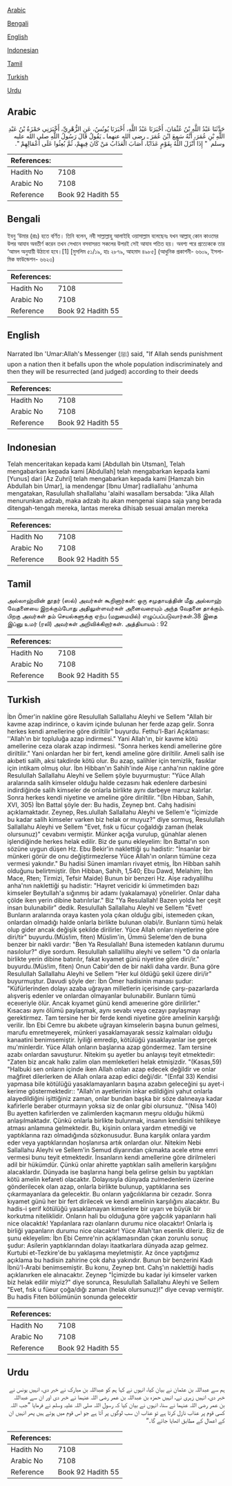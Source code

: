 [Arabic](#arabic)

[Bengali](#bengali)

[English](#english)

[Indonesian](#indonesian)

[Tamil](#tamil)

[Turkish](#turkish)

[Urdu](#urdu)

## Arabic


<div dir="rtl" lang="ar" style={{fontSize:'larger',backgroundColor:'#f8f9fa',padding:20}}>
حَدَّثَنَا عَبْدُ اللَّهِ بْنُ عُثْمَانَ، أَخْبَرَنَا عَبْدُ اللَّهِ، أَخْبَرَنَا يُونُسُ، عَنِ الزُّهْرِيِّ، أَخْبَرَنِي حَمْزَةُ بْنُ عَبْدِ اللَّهِ بْنِ عُمَرَ، أَنَّهُ سَمِعَ ابْنَ عُمَرَ ـ رضى الله عنهما ـ يَقُولُ قَالَ رَسُولُ اللَّهِ صلى الله عليه وسلم ‏ "‏ إِذَا أَنْزَلَ اللَّهُ بِقَوْمٍ عَذَابًا، أَصَابَ الْعَذَابُ مَنْ كَانَ فِيهِمْ، ثُمَّ بُعِثُوا عَلَى أَعْمَالِهِمْ ‏"‏‏.‏
</div>
<div style={{backgroundColor:'#f8f9fa',padding:20, marginBottom: 10}}><table> <thead> <tr> <th>References:</th> <th></th> </tr> </thead> <tbody><tr><td>Hadith No</td><td>7108</td></tr><tr><td>Arabic No</td><td>7108</td></tr><tr><td>Reference</td><td>Book 92 Hadith 55</td></tr></tbody></table></div>

## Bengali


<div dir="ltr" lang="bn" style={{fontSize:'larger',backgroundColor:'#f8f9fa',padding:20}}>
ইবনু ‘উমার (রাঃ) হতে বর্ণিত। তিনি বলেন, নবী সাল্লাল্লাহু আলাইহি ওয়াসাল্লাম বলেছেনঃ যখন আল্লাহ্ কোন কাওমের উপর আযাব অবতীর্ণ করেন তখন সেখানে বসবাসরত সকলের উপরই সেই আযাব পতিত হয়। অবশ্য পরে প্রত্যেককে তার ‘আমল অনুযায়ী উঠানো হবে।[1] [মুসলিম ৫১/১৯, হাঃ ২৮৭৯, আহমাদ ৪৯৮৫] (আধুনিক প্রকাশনী- ৬৬০৯, ইসলামিক ফাউন্ডেশন- ৬৬২৩)
</div>
<div style={{backgroundColor:'#f8f9fa',padding:20, marginBottom: 10}}><table> <thead> <tr> <th>References:</th> <th></th> </tr> </thead> <tbody><tr><td>Hadith No</td><td>7108</td></tr><tr><td>Arabic No</td><td>7108</td></tr><tr><td>Reference</td><td>Book 92 Hadith 55</td></tr></tbody></table></div>

## English


<div dir="ltr" lang="en" style={{fontSize:'larger',backgroundColor:'#f8f9fa',padding:20}}>
Narrated Ibn 'Umar:Allah's Messenger (ﷺ) said, "If Allah sends punishment upon a nation then it befalls upon the whole population indiscriminately and then they will be resurrected (and judged) according to their deeds
</div>
<div style={{backgroundColor:'#f8f9fa',padding:20, marginBottom: 10}}><table> <thead> <tr> <th>References:</th> <th></th> </tr> </thead> <tbody><tr><td>Hadith No</td><td>7108</td></tr><tr><td>Arabic No</td><td>7108</td></tr><tr><td>Reference</td><td>Book 92 Hadith 55</td></tr></tbody></table></div>

## Indonesian


<div dir="ltr" lang="id" style={{fontSize:'larger',backgroundColor:'#f8f9fa',padding:20}}>
Telah menceritakan kepada kami [Abdullah bin Utsman], Telah mengabarkan kepada kami [Abdullah] telah mengabarkan kepada kami [Yunus] dari [Az Zuhri] telah mengabarkan kepada kami [Hamzah bin Abdullah bin Umar], ia mendengar [Ibnu Umar] radliallahu 'anhuma mengatakan, Rasulullah shallallahu 'alaihi wasallam bersabda: "Jika Allah menurunkan adzab, maka adzab itu akan mengenai siapa saja yang berada ditengah-tengah mereka, lantas mereka dihisab sesuai amalan mereka
</div>
<div style={{backgroundColor:'#f8f9fa',padding:20, marginBottom: 10}}><table> <thead> <tr> <th>References:</th> <th></th> </tr> </thead> <tbody><tr><td>Hadith No</td><td>7108</td></tr><tr><td>Arabic No</td><td>7108</td></tr><tr><td>Reference</td><td>Book 92 Hadith 55</td></tr></tbody></table></div>

## Tamil


<div dir="ltr" lang="ta" style={{fontSize:'larger',backgroundColor:'#f8f9fa',padding:20}}>
அல்லாஹ்வின் தூதர் (ஸல்) அவர்கள் கூறினார்கள்: ஒரு சமுதாயத்தின் மீது அல்லாஹ் வேதனையை இறக்கும்போது அதிலுள்ளவர்கள் அனைவரையும் அந்த வேதனை தாக்கும். பிறகு அவர்கள் தம் செயல்களுக்கு ஏற்ப (மறுமையில்) எழுப்பப்படுவார்கள்.38 இதை இப்னு உமர் (ரலி) அவர்கள் அறிவிக்கிறார்கள். அத்தியாயம் : 92
</div>
<div style={{backgroundColor:'#f8f9fa',padding:20, marginBottom: 10}}><table> <thead> <tr> <th>References:</th> <th></th> </tr> </thead> <tbody><tr><td>Hadith No</td><td>7108</td></tr><tr><td>Arabic No</td><td>7108</td></tr><tr><td>Reference</td><td>Book 92 Hadith 55</td></tr></tbody></table></div>

## Turkish


<div dir="ltr" lang="tr" style={{fontSize:'larger',backgroundColor:'#f8f9fa',padding:20}}>
İbn Ömer'in nakline göre Resulullah Sallallahu Aleyhi ve Sellem "Allah bir kavme azap indirince, o kavim içinde bulunan her ferde azap gelir. Sonra herkes kendi amellerine göre diriltilir" buyurdu. Fethu'l-Bari Açıklaması: ''Allah'ın bir topluluğa azap indirmesi." Yani Allah'ın, bir kavme kötü amellerine ceza olarak azap indirmesi. "Sonra herkes kendi amellerine göre diriltilir." Yani onlardan her bir fert, kendi ameline göre diriltilir. Ameli salih ise akıbeti salih, aksi takdirde kötü olur. Bu azap, salihler için temizlik, fasıklar için intikam olmuş olur. İbn Hibban'ın Sahih'inde Aişe r.anha'nın nakline göre Resulullah Sallallahu Aleyhi ve Sellem şöyle buyurmuştur: "Yüce Allah aralarında salih kimseler olduğu halde cezasını hak edenlere darbesini indirdiğinde salih kimseler de onlarla birlikte aynı darbeye maruz kalırlar. Sonra herkes kendi niyetine ve ameline göre diriltilir. "(İbn Hibban, Sahih, XVI, 305) İbn Battal şöyle der: Bu hadis, Zeynep bnt. Cahş hadisini açıklamaktadır. Zeynep, Res.ulullah Sallallahu Aleyhi ve Sellem'e "İçimizde bu kadar salih kimseler varken biz helak or muyuz?" diye sormuş, Resulullah Sallallahu Aleyhi ve Sellem "Evet, fısk u fücur çoğaldığı zaman (helak olursunuz)" cevabını vermiştir. Münker açığa vurulup, günahlar alenen işlendiğinde herkes helak edilir. Biz de şunu ekleyelim: İbn Battal'ın son sözüne uygun düşen Hz. Ebu Bekir'in naklettiği şu hadistir: "İnsanlar bir münkeri görür de onu değiştirmezlerse Yüce Allah'ın onların tümüne ceza vermesi yakındır." Bu hadisi Sünen imamları rivayet etmiş, İbn Hibban sahih olduğunu belirtmiştir. (İbn Hibban, Sahih, 1,540; Ebu Dawd, Melahim; İbn Mace, Rten; Tirmizi, Tefsir Maide) Bunun bir benzeri Hz. Aişe radıyallilhu anha'nın naklettiği şu hadistir: "Hayret vericidir ki ümmetimden bazı kimseler Beytullah'a sığınmış bir adamı (yakalamaya) yönelirler. Onlar daha çölde iken yerin dibine batırılırlar." Biz "Ya Resulallah! Bazen yolda her çeşit insan bulunabilir" dedik. Resulullah Sallallahu Aleyhi ve Sellem "Evet! Bunların aralarında oraya kasten yola çıkan olduğu gibi, istemeden çıkan, onlardan olmadığı halde onlarla birlikte bulunan olabi/ir. Bunların tümü helak olup gider ancak değişik şekilde dirilirler. Yüce Allah onları niyetlerine göre diri/tir" buyurdu.(Müs!im, fiten) Müslim'in, Ümmü Seleme'den de buna benzer bir nakli vardır: "Ben Ya Resulallah! Buna istemeden katılanın durumu nasılolur?" diye sordum. Resulullah sallallilhu aleyhi ve sellem "O da onlarla birlikte yerin dibine batırılır, fakat kıyamet günü niyetine göre diri/ir." buyurdu.(Müs!im, fiten) Onun Cabir'den de bir nakli daha vardır. Buna göre Resulullah Sallallahu Aleyhi ve Sellem "Her kul öldüğü şekil üzere diri/ir" buyurmuştur. Davudi şöyle der: İbn Ömer hadisinin manası şudur: "Küfürlerinden dolayı azaba uğrayan milletlerin içerisinde çarşı-pazarlarda alışveriş edenler ve onlardan olmayanlar bulunabilir. Bunların tümü eceııeriyle ölür. Ancak kıyamet günü kendi ameııerine göre dirilirler." Kısacası aynı ölümü paylaşmak, aynı sevabı veya cezayı paylaşmayı gerektirmez. Tam tersine her bir ferde kendi niyetine göre amelinin karşılığı verilir. İbn Ebi Cemre bu akıbete uğrayan kimselerin başına bunun gelmesi, marufu emretmeyerek, münkeri yasaklamayarak sessiz kalmaları olduğu kanaatini benimsemiştir. İyiliği emredip, kötülüğü yasaklayanlar ise gerçek mu'minlerdir. Yüce Allah onların başlarına azap göndermez. Tam tersine azabı onlardan savuşturur. Nitekim şu ayetler bu anlayışı teyit etmektedir: "Zaten biz ancak halkı zalim olan memleketleri helak etmişizdir. "(Kasas,59) "Halbuki sen onların içinde iken Allah onları azap edecek değildir ve onlar mağfiret dilerlerken de Allah onlara azap edici deği/dir. "(Enfal 33) Kendisi yapmasa bile kötülüğü yasaklamayanların başına azabın geleceğini şu ayet-i kerime göstermektedir:: "Allah'ın ayetlerinin inkar edildiğini yahut onlarla alayedildiğini işittiğiniz zaman, onlar bundan başka bir söze dalıneaya kadar kafirlerle beraber oturmayın yoksa siz de onlar gibi olursunuz. "(Nisa 140) Bu ayetten kafirlerden ve zalimlerden kaçmanın meşru olduğu hükmü anlaşılmaktadır. Çünkü onlarla birlikte bulunmak, insanın kendisini tehlikeye atması anlamına gelmektedir. Bu, kişinin onlara yardım etmediği ve yaptıklarına razı olmadığında sözkonusudur. Buna karşılık onlara yardım eder veya yaptıklarından hoşlanırsa artık onlardan olur. Nitekim Nebi Sallallahu Aleyhi ve Sellem'in Semud diyarından çıkmakta acele etme emri vermesi bunu teyit etmektedir. İnsanların kendi amellerine göre dirilmeleri adil bir hükümdür. Çünkü onlar ahirette yaptıkları salih amellerin karşılığını alacaklardır. Dünyada ise başlarına hangi bela gelirse gelsin bu yaptıkları kötü amelin kefareti olacaktır. Dolayısıyla dünyada zulmedenlerin üzerine gönderilecek olan azap, onlarla birlikte bulunup, yaptıklarına ses çıkarmayanlara da gelecektir. Bu onların yağcılıklarına bir cezadır. Sonra kıyamet günü her bir fert dirilecek ve kendi amelinin karşılığını alacaktır. Bu hadis-i şerif kötülüğü yasaklamayan kimselere bir uyarı ve büyük bir korkutma niteliklidir. Onların hali bu olduğuna göre yağcılık yapanların hali nice olacaktık! Yapılanlara razı olanların durumu nice olacaktır! Onlarla iş birliği yapanların durumu nice olacaktır! Yüce Allah'tan esenlik dileriz. Biz de şunu ekleyelim: İbn Ebi Cemre'nin açıklamasından çıkan zorunlu sonuç şudur: Asilerin yaptıklarından dolayı itaatkarlara dünyada azap gelmez. Kurtubi et-Tezkire'de bu yaklaşıma meyletmiştir. Az önce yaptığımız açıklama bu hadisin zahirine çok daha yakındır. Bunun bir benzerini Kadı İbnü'l-Arabi benimsemiştir. Bu konu, Zeynep bnt. Cahş'ın naklettiği hadis açıklanırken ele alınacaktır. Zeynep "İçimizde bu kadar iyi kimseler varken biz helak edilir miyiz?" diye sorunca, Resulullah Sallallahu Aleyhi ve Sellem "Evet, fısk u füeur çoğa/dığı zaman (helak olursunuz)!" diye cevap vermiştir. Bu hadis Fiten bölümünün sonunda gelecektir
</div>
<div style={{backgroundColor:'#f8f9fa',padding:20, marginBottom: 10}}><table> <thead> <tr> <th>References:</th> <th></th> </tr> </thead> <tbody><tr><td>Hadith No</td><td>7108</td></tr><tr><td>Arabic No</td><td>7108</td></tr><tr><td>Reference</td><td>Book 92 Hadith 55</td></tr></tbody></table></div>

## Urdu


<div dir="rtl" lang="ur" style={{fontSize:'larger',backgroundColor:'#f8f9fa',padding:20}}>
ہم سے عبداللہ بن عثمان نے بیان کیا، انہوں نے کہا ہم کو عبداللہ بن مبارک نے خبر دی، انہیں یونس نے خبر دی، انہیں زہری نے، انہیں حمزہ بن عبداللہ بن عمر رضی اللہ عنہما نے خبر دی اور ان سے عبداللہ بن عمر رضی اللہ عنہما نے سنا، انہوں نے بیان کیا کہ رسول اللہ صلی اللہ علیہ وسلم نے فرمایا ”جب اللہ کسی قوم پر عذاب نازل کرتا ہے تو عذاب ان سب لوگوں پر آتا ہے جو اس قوم میں ہوتے ہیں پھر انہیں ان کے اعمال کے مطابق اٹھایا جائے گا۔“
</div>
<div style={{backgroundColor:'#f8f9fa',padding:20, marginBottom: 10}}><table> <thead> <tr> <th>References:</th> <th></th> </tr> </thead> <tbody><tr><td>Hadith No</td><td>7108</td></tr><tr><td>Arabic No</td><td>7108</td></tr><tr><td>Reference</td><td>Book 92 Hadith 55</td></tr></tbody></table></div>